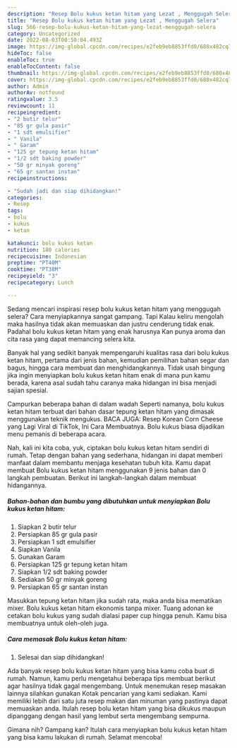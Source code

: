 ```yaml
---
description: "Resep Bolu kukus ketan hitam yang Lezat , Menggugah Selera"
title: "Resep Bolu kukus ketan hitam yang Lezat , Menggugah Selera"
slug: 566-resep-bolu-kukus-ketan-hitam-yang-lezat-menggugah-selera
category: Uncategorized
date: 2022-08-03T00:50:04.493Z
image: https://img-global.cpcdn.com/recipes/e2feb9eb8853ffd0/680x482cq70/bolu-kukus-ketan-hitam-foto-resep-utama.jpg
hideToc: false
enableToc: true
enableTocContent: false
thumbnail: https://img-global.cpcdn.com/recipes/e2feb9eb8853ffd0/680x482cq70/bolu-kukus-ketan-hitam-foto-resep-utama.jpg
cover: https://img-global.cpcdn.com/recipes/e2feb9eb8853ffd0/680x482cq70/bolu-kukus-ketan-hitam-foto-resep-utama.jpg
author: Admin
authorAv: notfound
ratingvalue: 3.5
reviewcount: 11
recipeingredient:
- "2 butir telur"
- "85 gr gula pasir"
- "1 sdt emulsifier"
- " Vanila"
- " Garam"
- "125 gr tepung ketan hitam"
- "1/2 sdt baking powder"
- "50 gr minyak goreng"
- "65 gr santan instan"
recipeinstructions:

- "Sudah jadi dan siap dihidangkan!"
categories:
- Resep
tags:
- bolu
- kukus
- ketan

katakunci: bolu kukus ketan 
nutrition: 180 calories
recipecuisine: Indonesian
preptime: "PT40M"
cooktime: "PT38M"
recipeyield: "3"
recipecategory: Lunch

---
```



Sedang mencari inspirasi resep bolu kukus ketan hitam yang menggugah selera? Cara menyiapkannya sangat gampang. Tapi Kalau keliru mengolah maka hasilnya tidak akan memuaskan dan justru cenderung tidak enak. Padahal bolu kukus ketan hitam yang enak harusnya Kan punya aroma dan cita rasa yang dapat memancing selera kita.


Banyak hal yang sedikit banyak mempengaruhi kualitas rasa dari bolu kukus ketan hitam, pertama dari jenis bahan, kemudian pemilihan bahan segar dan bagus, hingga cara membuat dan menghidangkannya. Tidak usah bingung jika ingin menyiapkan bolu kukus ketan hitam enak di mana pun kamu berada, karena asal sudah tahu caranya maka hidangan ini bisa menjadi sajian spesial.

Campurkan beberapa bahan di dalam wadah Seperti namanya, bolu kukus ketan hitam terbuat dari bahan dasar tepung ketan hitam yang dimasak menggunakan teknik mengukus. BACA JUGA: Resep Korean Corn Cheese yang Lagi Viral di TikTok, Ini Cara Membuatnya. Bolu kukus biasa dijadikan menu pemanis di beberapa acara.


Nah, kali ini kita coba, yuk, ciptakan bolu kukus ketan hitam sendiri di rumah. Tetap dengan bahan yang sederhana, hidangan ini dapat memberi manfaat dalam membantu menjaga kesehatan tubuh kita. Kamu dapat membuat Bolu kukus ketan hitam menggunakan 9 jenis bahan dan 0 langkah pembuatan. Berikut ini langkah-langkah dalam membuat hidangannya.

<!--inarticleads1-->

##### Bahan-bahan dan bumbu yang dibutuhkan untuk menyiapkan Bolu kukus ketan hitam:

1. Siapkan 2 butir telur
1. Persiapkan 85 gr gula pasir
1. Persiapkan 1 sdt emulsifier
1. Siapkan  Vanila
1. Gunakan  Garam
1. Persiapkan 125 gr tepung ketan hitam
1. Siapkan 1/2 sdt baking powder
1. Sediakan 50 gr minyak goreng
1. Persiapkan 65 gr santan instan


Masukkan tepung ketan hitam jika sudah rata, maka anda bisa mematikan mixer. Bolu kukus ketan hitam ekonomis tanpa mixer. Tuang adonan ke cetakan bolu kukus yang sudah dialasi paper cup hingga penuh. Kamu bisa membuatnya untuk oleh-oleh juga. 

<!--inarticleads2-->

##### Cara memasak Bolu kukus ketan hitam:


1. Selesai dan siap dihidangkan!

Ada banyak resep bolu kukus ketan hitam yang bisa kamu coba buat di rumah. Namun, kamu perlu mengetahui beberapa tips membuat berikut agar hasilnya tidak gagal mengembang. Untuk menemukan resep masakan lainnya silahkan gunakan Kotak pencarian yang kami sediakan. Kami memiliki lebih dari satu juta resep makan dan minuman yang pastinya dapat memuaskan anda. Itulah resep bolu ketan hitam yang bisa dikukus maupun dipanggang dengan hasil yang lembut serta mengembang sempurna. 

Gimana nih? Gampang kan? Itulah cara menyiapkan bolu kukus ketan hitam yang bisa kamu lakukan di rumah. Selamat mencoba!
